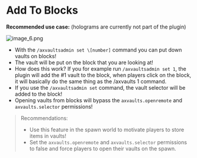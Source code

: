# Add To Blocks

**Recommended use case:** (holograms are currently not part of the plugin)

![image_6.png](image_6.png)

- With the `/axvaultsadmin set \[number]` command you can put down vaults on blocks!
- The vault will be put on the block that you are looking at!
- How does this work? If you for example run `/axvaultsadmin set 1`, the plugin will add the #1 vault to the block, when players click on the block, it will basically do the same thing as the /axvaults 1 command.
- If you use the `/axvaultsadmin set` command, the vault selector will be added to the block!
- Opening vaults from blocks will bypass the `axvaults.openremote` and `axvaults.selector` permissions!

> Recommendations: 
> - Use this feature in the spawn world to motivate players to store items in vaults!
> - Set the `axvaults.openremote` and `axvaults.selector` permissions to false and force players to open their vaults on the spawn.